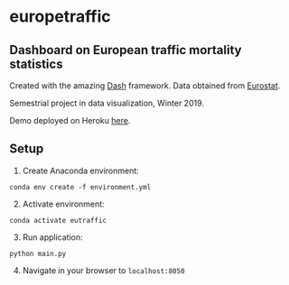 # europetraffic

## Dashboard on European traffic mortality statistics

Created with the amazing [Dash](https://plot.ly/dash/) framework.
Data obtained from [Eurostat](https://ec.europa.eu/eurostat).

Semestrial project in data visualization, Winter 2019.

Demo deployed on Heroku [here](https://europetraffic.herokuapp.com/).

## Setup

1. Create Anaconda environment:

```
conda env create -f environment.yml
```

2. Activate environment:

```
conda activate eutraffic
```

3. Run application:

```
python main.py
```

4. Navigate in your browser to `localhost:8050`
